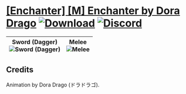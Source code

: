 # [\[Enchanter\] \[M\] Enchanter by Dora Drago](https://github.com/Klokinator/FE-Repo/tree/main/Battle%20Animations/Infantry%20-%20(Unarmed)%20Brawlers,%20Fistfighters/%5BEnchanter%5D%20%5BM%5D%20Enchanter%20by%20Dora%20Drago) [![Download](https://img.shields.io/badge/Download--red?style=social&logo=github)](https://minhaskamal.github.io/DownGit/#/home?url=https://github.com/Klokinator/FE-Repo/tree/main/Battle%20Animations/Infantry%20-%20(Unarmed)%20Brawlers,%20Fistfighters/%5BEnchanter%5D%20%5BM%5D%20Enchanter%20by%20Dora%20Drago) [![Discord](https://img.shields.io/badge/Discord--blue?style=social&logo=discord)](https://discord.gg/C7VNGnyTPA)

| <b>Sword (Dagger)</b><br/><img alt="Sword (Dagger)" src="https://raw.githubusercontent.com/Klokinator/FE-Repo/main/Battle%20Animations/Infantry%20-%20(Unarmed)%20Brawlers,%20Fistfighters/%5BEnchanter%5D%20%5BM%5D%20Enchanter%20by%20Dora%20Drago/1.%20Sword%20(Dagger)/Sword.gif"/> | <b>Melee</b><br/><img alt="Melee" src="https://raw.githubusercontent.com/Klokinator/FE-Repo/main/Battle%20Animations/Infantry%20-%20(Unarmed)%20Brawlers,%20Fistfighters/%5BEnchanter%5D%20%5BM%5D%20Enchanter%20by%20Dora%20Drago/8.%20Melee/Melee.gif"/> |
| :---: | :---: |

## Credits

Animation by Dora Drago  (ドラドラゴ).

